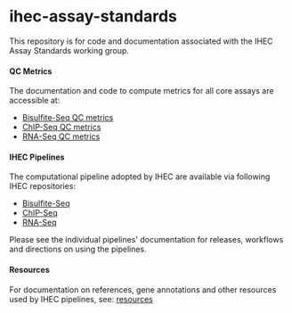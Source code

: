 ihec-assay-standards
====================

This repository is for code and documentation associated with the IHEC Assay Standards working group.

#### QC Metrics

The documentation and code to compute metrics for all core assays are accessible at:

* [Bisulfite-Seq QC metrics](qc_metrics/wgbs-seq/)
* [ChIP-Seq QC metrics](qc_metrics/chip-seq/)
* [RNA-Seq QC metrics](qc_metrics/rna-seq/)



#### IHEC Pipelines

The computational pipeline adopted by IHEC are available via following IHEC repositories:


* [Bisulfite-Seq](https://github.com/IHEC/gemBS)
* [ChIP-Seq](https://github.com/IHEC/integrative_analysis_chip) 
* [RNA-Seq](https://github.com/IHEC/grape-nf)

Please see the individual pipelines' documentation for releases, workflows and directions on using the pipelines.

#### Resources

For documentation on references, gene annotations and other resources used by IHEC pipelines, see: [resources](resources.md)



